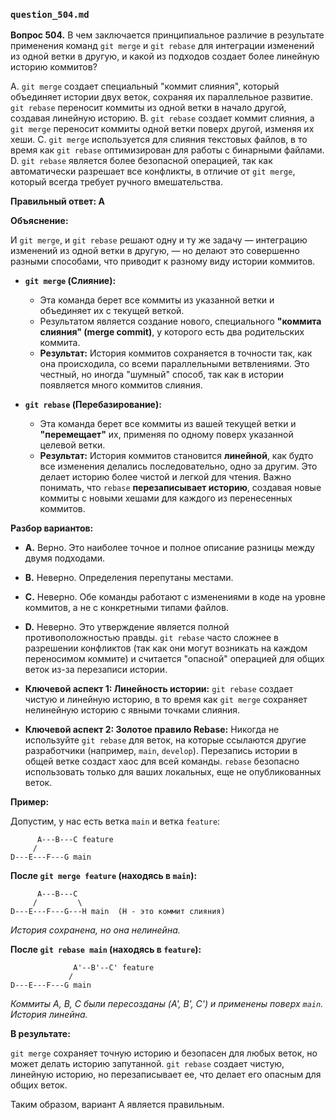 ### `question_504.md`

**Вопрос 504.** В чем заключается принципиальное различие в результате применения команд `git merge` и `git rebase` для интеграции изменений из одной ветки в другую, и какой из подходов создает более линейную историю коммитов?

A. `git merge` создает специальный "коммит слияния", который объединяет истории двух веток, сохраняя их параллельное развитие. `git rebase` переносит коммиты из одной ветки в начало другой, создавая линейную историю.
B. `git rebase` создает коммит слияния, а `git merge` переносит коммиты одной ветки поверх другой, изменяя их хеши.
C. `git merge` используется для слияния текстовых файлов, в то время как `git rebase` оптимизирован для работы с бинарными файлами.
D. `git rebase` является более безопасной операцией, так как автоматически разрешает все конфликты, в отличие от `git merge`, который всегда требует ручного вмешательства.

**Правильный ответ: A**

**Объяснение:**

И `git merge`, и `git rebase` решают одну и ту же задачу — интеграцию изменений из одной ветки в другую, — но делают это совершенно разными способами, что приводит к разному виду истории коммитов.

*   **`git merge` (Слияние):**
    *   Эта команда берет все коммиты из указанной ветки и объединяет их с текущей веткой.
    *   Результатом является создание нового, специального **"коммита слияния" (merge commit)**, у которого есть два родительских коммита.
    *   **Результат:** История коммитов сохраняется в точности так, как она происходила, со всеми параллельными ветвлениями. Это честный, но иногда "шумный" способ, так как в истории появляется много коммитов слияния.

*   **`git rebase` (Перебазирование):**
    *   Эта команда берет все коммиты из вашей текущей ветки и **"перемещает"** их, применяя по одному поверх указанной целевой ветки.
    *   **Результат:** История коммитов становится **линейной**, как будто все изменения делались последовательно, одно за другим. Это делает историю более чистой и легкой для чтения. Важно понимать, что `rebase` **перезаписывает историю**, создавая новые коммиты с новыми хешами для каждого из перенесенных коммитов.

**Разбор вариантов:**
*   **A.** Верно. Это наиболее точное и полное описание разницы между двумя подходами.
*   **B.** Неверно. Определения перепутаны местами.
*   **C.** Неверно. Обе команды работают с изменениями в коде на уровне коммитов, а не с конкретными типами файлов.
*   **D.** Неверно. Это утверждение является полной противоположностью правды. `git rebase` часто сложнее в разрешении конфликтов (так как они могут возникать на каждом переносимом коммите) и считается "опасной" операцией для общих веток из-за перезаписи истории.

*   **Ключевой аспект 1: Линейность истории:** `git rebase` создает чистую и линейную историю, в то время как `git merge` сохраняет нелинейную историю с явными точками слияния.
*   **Ключевой аспект 2: Золотое правило Rebase:** Никогда не используйте `git rebase` для веток, на которые ссылаются другие разработчики (например, `main`, `develop`). Перезапись истории в общей ветке создаст хаос для всей команды. `rebase` безопасно использовать только для ваших локальных, еще не опубликованных веток.

**Пример:**

Допустим, у нас есть ветка `main` и ветка `feature`:

```
      A---B---C feature
     /
D---E---F---G main
```

**После `git merge feature` (находясь в `main`):**

```
      A---B---C
     /         \
D---E---F---G---H main  (H - это коммит слияния)
```
*История сохранена, но она нелинейна.*

**После `git rebase main` (находясь в `feature`):**

```
              A'--B'--C' feature
             /
D---E---F---G main
```
*Коммиты A, B, C были пересозданы (A', B', C') и применены поверх `main`. История линейна.*

**В результате:**

`git merge` сохраняет точную историю и безопасен для любых веток, но может делать историю запутанной. `git rebase` создает чистую, линейную историю, но перезаписывает ее, что делает его опасным для общих веток.

Таким образом, вариант A является правильным.
